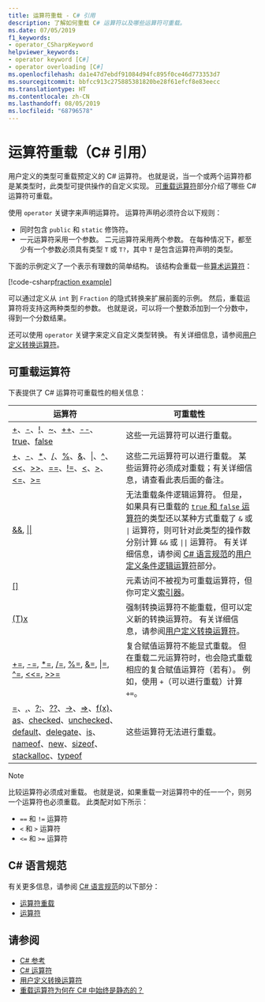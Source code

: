 ```yaml
---
title: 运算符重载 - C# 引用
description: 了解如何重载 C# 运算符以及哪些运算符可重载。
ms.date: 07/05/2019
f1_keywords:
- operator_CSharpKeyword
helpviewer_keywords:
- operator keyword [C#]
- operator overloading [C#]
ms.openlocfilehash: da1e47d7ebdf91084d94fc895f0ce46d773353d7
ms.sourcegitcommit: bbfcc913c275885381820be28f61efcf8e83eecc
ms.translationtype: HT
ms.contentlocale: zh-CN
ms.lasthandoff: 08/05/2019
ms.locfileid: "68796578"
---
```

# <a name="operator-overloading-c-reference"></a>运算符重载（C# 引用）

用户定义的类型可重载预定义的 C# 运算符。 也就是说，当一个或两个运算符都是某类型时，此类型可提供操作的自定义实现。 [可重载运算符](#overloadable-operators)部分介绍了哪些 C# 运算符可重载。

使用 `operator` 关键字来声明运算符。 运算符声明必须符合以下规则：

- 同时包含 `public` 和 `static` 修饰符。
- 一元运算符采用一个参数。 二元运算符采用两个参数。 在每种情况下，都至少有一个参数必须具有类型 `T` 或 `T?`，其中 `T` 是包含运算符声明的类型。

下面的示例定义了一个表示有理数的简单结构。 该结构会重载一些[算术运算符](arithmetic-operators.md)：

[!code-csharp[fraction example](~/samples/csharp/language-reference/operators/OperatorOverloading.cs)]

可以通过定义从 `int` 到 `Fraction` 的隐式转换来扩展前面的示例。 然后，重载运算符将支持这两种类型的参数。 也就是说，可以将一个整数添加到一个分数中，得到一个分数结果。

还可以使用 `operator` 关键字来定义自定义类型转换。 有关详细信息，请参阅[用户定义转换运算符](user-defined-conversion-operators.md)。

## <a name="overloadable-operators"></a>可重载运算符

下表提供了 C# 运算符可重载性的相关信息：

| 运算符 | 可重载性 |
| --------- | --------------- |
|[+](arithmetic-operators.md#unary-plus-and-minus-operators)、[-](arithmetic-operators.md#unary-plus-and-minus-operators)、[!](boolean-logical-operators.md#logical-negation-operator-)、[~](bitwise-and-shift-operators.md#bitwise-complement-operator-)、[++](arithmetic-operators.md#increment-operator-)、[--](arithmetic-operators.md#decrement-operator---)、[true](true-false-operators.md)、[false](true-false-operators.md)|这些一元运算符可以进行重载。|
|[+](addition-operator.md)、[-](subtraction-operator.md)、[\*](arithmetic-operators.md#multiplication-operator-)、[/](arithmetic-operators.md#division-operator-)、[%](arithmetic-operators.md#remainder-operator-)、[&](boolean-logical-operators.md#logical-and-operator-)、[&#124;](boolean-logical-operators.md#logical-or-operator-)、[^](boolean-logical-operators.md#logical-exclusive-or-operator-)、[\<\<](bitwise-and-shift-operators.md#left-shift-operator-)、[>>](bitwise-and-shift-operators.md#right-shift-operator-)、[==](equality-operators.md#equality-operator-)、[!=](equality-operators.md#inequality-operator-)、[\<](comparison-operators.md#less-than-operator-)、[>](comparison-operators.md#greater-than-operator-)、[\<=](comparison-operators.md#less-than-or-equal-operator-)、[>=](comparison-operators.md#greater-than-or-equal-operator-)|这些二元运算符可以进行重载。 某些运算符必须成对重载；有关详细信息，请查看此表后面的备注。|
|[&&](boolean-logical-operators.md#conditional-logical-and-operator-), [&#124;&#124;](boolean-logical-operators.md#conditional-logical-or-operator-)|无法重载条件逻辑运算符。 但是，如果具有已重载的 [`true` 和 `false` 运算符](true-false-operators.md)的类型还以某种方式重载了 `&` 或 <code>&#124;</code> 运算符，则可针对此类型的操作数分别计算 `&&` 或 <code>&#124;&#124;</code> 运算符。 有关详细信息，请参阅 [C# 语言规范](~/_csharplang/spec/introduction.md)的[用户定义条件逻辑运算符](~/_csharplang/spec/expressions.md#user-defined-conditional-logical-operators)部分。|
|[&#91;&#93;](member-access-operators.md#indexer-operator-)|元素访问不被视为可重载运算符，但你可定义[索引器](../../programming-guide/indexers/index.md)。|
|[(T)x](type-testing-and-conversion-operators.md#cast-operator-)|强制转换运算符不能重载，但可以定义新的转换运算符。 有关详细信息，请参阅[用户定义转换运算符](user-defined-conversion-operators.md)。|
|[+=](arithmetic-operators.md#compound-assignment), [-=](arithmetic-operators.md#compound-assignment), [\*=](arithmetic-operators.md#compound-assignment), [/=](arithmetic-operators.md#compound-assignment), [%=](arithmetic-operators.md#compound-assignment), [&=](boolean-logical-operators.md#compound-assignment), [&#124;=](boolean-logical-operators.md#compound-assignment), [^=](boolean-logical-operators.md#compound-assignment), [\<\<=](bitwise-and-shift-operators.md#compound-assignment), [>>=](bitwise-and-shift-operators.md#compound-assignment)|复合赋值运算符不能显式重载。 但在重载二元运算符时，也会隐式重载相应的复合赋值运算符（若有）。 例如，使用 `+`（可以进行重载）计算 `+=`。|
|[=](assignment-operator.md)、[.](member-access-operators.md#member-access-operator-)、[?:](conditional-operator.md)、[??](null-coalescing-operator.md)、[->](pointer-related-operators.md#pointer-member-access-operator--)、[=>](lambda-operator.md)、[f(x)](member-access-operators.md#invocation-operator-)、[as](type-testing-and-conversion-operators.md#as-operator)、[checked](../keywords/checked.md)、[unchecked](../keywords/unchecked.md)、[default](default.md)、[delegate](delegate-operator.md)、[is](type-testing-and-conversion-operators.md#is-operator)、[nameof](nameof.md)、[new](new-operator.md)、[sizeof](sizeof.md)、[stackalloc](stackalloc.md)、[typeof](type-testing-and-conversion-operators.md#typeof-operator)|这些运算符无法进行重载。|

> [!NOTE]
> 比较运算符必须成对重载。 也就是说，如果重载一对运算符中的任一一个，则另一个运算符也必须重载。 此类配对如下所示：
>
> - `==` 和 `!=` 运算符
> - `<` 和 `>` 运算符
> - `<=` 和 `>=` 运算符

## <a name="c-language-specification"></a>C# 语言规范

有关更多信息，请参阅 [C# 语言规范](~/_csharplang/spec/introduction.md)的以下部分：

- [运算符重载](~/_csharplang/spec/expressions.md#operator-overloading)
- [运算符](~/_csharplang/spec/classes.md#operators)

## <a name="see-also"></a>请参阅

- [C# 参考](../index.md)
- [C# 运算符](index.md)
- [用户定义转换运算符](user-defined-conversion-operators.md)
- [重载运算符为何在 C# 中始终是静态的？](https://blogs.msdn.microsoft.com/ericlippert/2007/05/14/why-are-overloaded-operators-always-static-in-c/)
